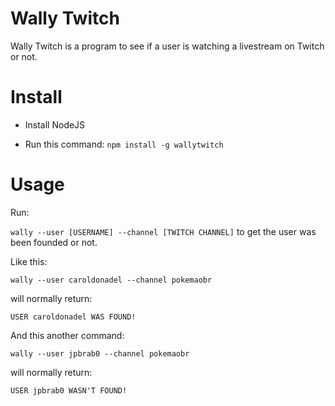 # Wally Twitch

Wally Twitch is a program to see if a user is watching a livestream on Twitch or not.

# Install

- Install NodeJS

- Run this command: `npm install -g wallytwitch`

# Usage

Run:

`wally --user [USERNAME] --channel [TWITCH CHANNEL]` to get the user was been founded or not.

Like this:

`wally --user caroldonadel --channel pokemaobr`

will normally return:

`USER caroldonadel WAS FOUND!`

And this another command:

`wally --user jpbrab0 --channel pokemaobr`

will normally return:

`USER jpbrab0 WASN'T FOUND!`
